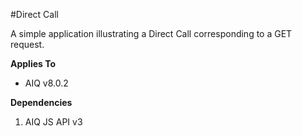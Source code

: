 #Direct Call

A simple application illustrating a Direct Call corresponding to a GET request.

**Applies To**

* AIQ v8.0.2

**Dependencies**

1. AIQ JS API v3
